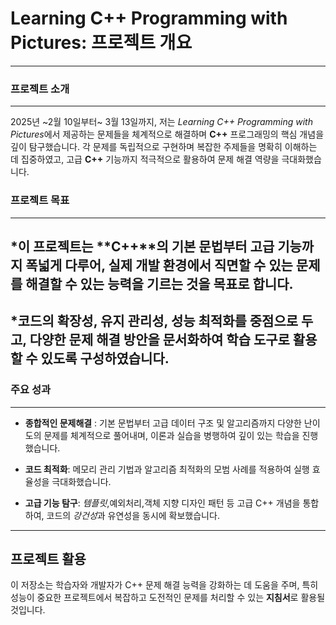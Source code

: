 
 # Learning C++ Programming with Pictures: 프로젝트 개요

 ---


 
 ### 프로젝트 소개

 ----
2025년 ~2월 10일부터~ 3월 13일까지, 저는 *Learning C++ Programming with 
Pictures*에서 제공하는 문제들을 체계적으로 해결하며 **C++** 프로그래밍의 핵심 개념을 깊이 탐구했습니다. 
각 문제를 독립적으로 구현하며 복잡한 주제들을 명확히 이해하는 데 집중하였고, 
고급 **C++** 기능까지 적극적으로 활용하여 문제 해결 역량을 극대화했습니다.



### 프로젝트 목표

----
*이 프로젝트는 **C++**의 기본 문법부터 고급 기능까지 폭넓게 다루어, 실제 개발 환경에서 
직면할 수 있는 문제를 해결할 수 있는 능력을 기르는 것을 목표로 합니다. 
-
*코드의 확장성, 유지 관리성, 성능 최적화를 중점으로 두고, 다양한 문제 해결 방안을 문서화하여 
학습 도구로 활용할 수 있도록 구성하였습니다.
-


### 주요 성과

----

* **종합적인 문제해결** : 기본 문법부터 고급 데이터 구조 및 알고리즘까지 다양한 
난이도의 문제를 체계적으로 풀어내며, 이론과 실습을 병행하여 깊이 있는 학습을 진행했습니다.



* **코드 최적화**: 메모리 관리 기법과 알고리즘 최적화의 모범 사례를 적용하여 실행 효율성을 극대화했습니다.



* **고급 기능 탐구**: *템플릿*,예외처리,객체 지향 디자인 패턴 등 고급 C++ 개념을 통합하여, 코드의 *강건성*과
유연성을 동시에 확보했습니다.

----


## 프로젝트 활용

이 저장소는 학습자와 개발자가 C++ 문제 해결 능력을 강화하는 데 도움을 주며, 
특히 성능이 중요한 프로젝트에서 복잡하고 도전적인 문제를 처리할 수 있는 **지침서**로 활용될 것입니다.
